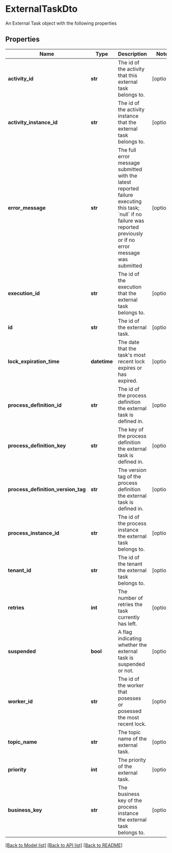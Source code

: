 # ExternalTaskDto

An External Task object with the following properties
## Properties
Name | Type | Description | Notes
------------ | ------------- | ------------- | -------------
**activity_id** | **str** | The id of the activity that this external task belongs to. | [optional] 
**activity_instance_id** | **str** | The id of the activity instance that the external task belongs to. | [optional] 
**error_message** | **str** | The full error message submitted with the latest reported failure executing this task; &#x60;null&#x60; if no failure was reported previously or if no error message was submitted | [optional] 
**execution_id** | **str** | The id of the execution that the external task belongs to. | [optional] 
**id** | **str** | The id of the external task. | [optional] 
**lock_expiration_time** | **datetime** | The date that the task&#39;s most recent lock expires or has expired. | [optional] 
**process_definition_id** | **str** | The id of the process definition the external task is defined in. | [optional] 
**process_definition_key** | **str** | The key of the process definition the external task is defined in. | [optional] 
**process_definition_version_tag** | **str** | The version tag of the process definition the external task is defined in. | [optional] 
**process_instance_id** | **str** | The id of the process instance the external task belongs to. | [optional] 
**tenant_id** | **str** | The id of the tenant the external task belongs to. | [optional] 
**retries** | **int** | The number of retries the task currently has left. | [optional] 
**suspended** | **bool** | A flag indicating whether the external task is suspended or not. | [optional] 
**worker_id** | **str** | The id of the worker that posesses or posessed the most recent lock. | [optional] 
**topic_name** | **str** | The topic name of the external task. | [optional] 
**priority** | **int** | The priority of the external task. | [optional] 
**business_key** | **str** | The business key of the process instance the external task belongs to. | [optional] 

[[Back to Model list]](../README.md#documentation-for-models) [[Back to API list]](../README.md#documentation-for-api-endpoints) [[Back to README]](../README.md)


